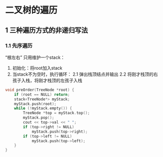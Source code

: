 # 二叉树的遍历

## 1 三种遍历方式的非递归写法

### 1.1 先序遍历
“根左右”
只用维护一个stack：

1. 初始化：将root加入stack
2. 当stack不为空时，执行循环：
	2.1 弹出栈顶结点并输出
	2.2 将刚才栈顶的右孩子入栈，将刚才栈顶的左孩子入栈

```C++
void preOrder(TreeNode *root) {
	if (root == NULL) return;
	stack<TreeNode*> myStack;
	myStack.push(root);
	while (!myStack.empty()) {
		TreeNode *top = myStack.top();
		myStack.pop();
		cout << top->val << " ";
		if (top->right != NULL)
			myStack.push(top->right);
		if (top->left != NULL)
			myStack.push(top->left);
	}
}
```
